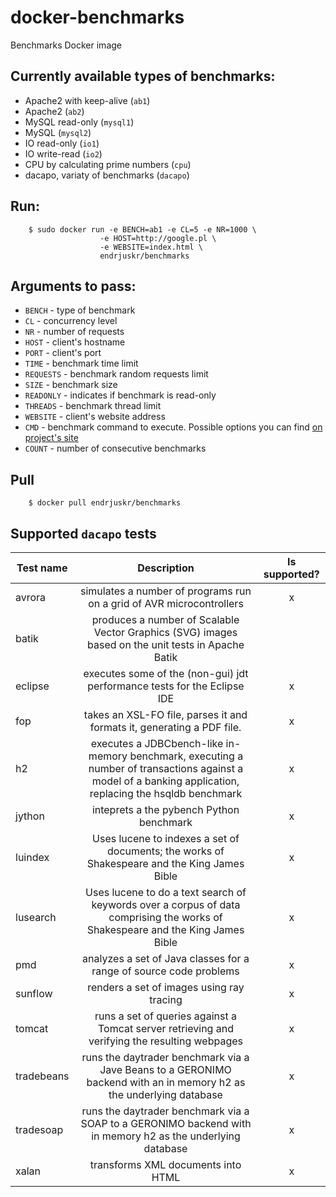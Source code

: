 docker-benchmarks
===================

Benchmarks Docker image


Currently available types of benchmarks:
---

* Apache2 with keep-alive (`ab1`)
* Apache2 (`ab2`)
* MySQL read-only (`mysql1`)
* MySQL (`mysql2`)
* IO read-only (`io1`)
* IO write-read (`io2`)
* CPU by calculating prime numbers (`cpu`)
* dacapo, variaty of benchmarks (`dacapo`)

Run:
---

```
	$ sudo docker run -e BENCH=ab1 -e CL=5 -e NR=1000 \
	                -e HOST=http://google.pl \
	                -e WEBSITE=index.html \ 
	                endrjuskr/benchmarks
```

Arguments to pass:
---

* `BENCH` - type of benchmark
* `CL` - concurrency level
* `NR` - number of requests
* `HOST` - client's hostname
* `PORT` - client's port
* `TIME` - benchmark time limit
* `REQUESTS` - benchmark random requests limit
* `SIZE` - benchmark size
* `READONLY` - indicates if benchmark is read-only
* `THREADS` - benchmark thread limit
* `WEBSITE` - client's website address
* `CMD` - benchmark command to execute. Possible options you can find [on project's site](http://www.dacapobench.org/benchmarks.html)
* `COUNT` - number of consecutive benchmarks

Pull
----

```
	$ docker pull endrjuskr/benchmarks
```

Supported `dacapo` tests
---
| Test name     | Description | Is supported? | 
| ------------- |:---------:|:-------------:|
| avrora | simulates a number of programs run on a grid of AVR microcontrollers | x |
| batik | produces a number of Scalable Vector Graphics (SVG) images based on the unit tests in Apache Batik | |
| eclipse | executes some of the (non-gui) jdt performance tests for the Eclipse IDE | x |
| fop | takes an XSL-FO file, parses it and formats it, generating a PDF file. | x |
| h2 | executes a JDBCbench-like in-memory benchmark, executing a number of transactions against a model of a banking application, replacing the hsqldb benchmark | x |
| jython | inteprets a the pybench Python benchmark | x |
| luindex | Uses lucene to indexes a set of documents; the works of Shakespeare and the King James Bible | x |
| lusearch | Uses lucene to do a text search of keywords over a corpus of data comprising the works of Shakespeare and the King James Bible | x |
| pmd | analyzes a set of Java classes for a range of source code problems | x |
| sunflow | renders a set of images using ray tracing | x |
| tomcat | runs a set of queries against a Tomcat server retrieving and verifying the resulting webpages | x |
| tradebeans | runs the daytrader benchmark via a Jave Beans to a GERONIMO backend with an in memory h2 as the underlying database | x |
| tradesoap | runs the daytrader benchmark via a SOAP to a GERONIMO backend with in memory h2 as the underlying database | x |
| xalan | transforms XML documents into HTML | x |